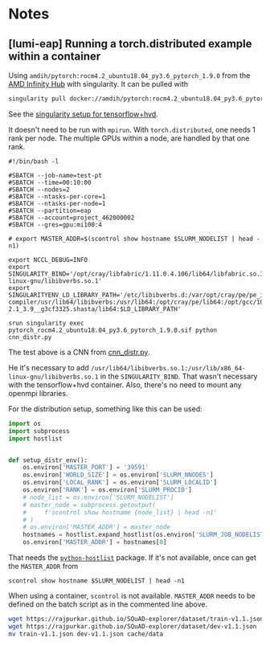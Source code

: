 # Notes

## [lumi-eap] Running a torch.distributed example within a container

Using `amdih/pytorch:rocm4.2_ubuntu18.04_py3.6_pytorch_1.9.0` from the [AMD Infinity Hub](https://www.amd.com/en/technologies/infinity-hub/pytorch)
with singularity. It can be pulled with

```bash
singularity pull docker://amdih/pytorch:rocm4.2_ubuntu18.04_py3.6_pytorch_1.9.0
```

See the [singularity setup for tensorflow+hvd](hvd/README.md).

It doesn't need to be run with `mpirun`.
With `torch.distributed`, one needs 1 rank per node.
The multiple GPUs within a node, are handled by that one rank.
```
#!/bin/bash -l

#SBATCH --job-name=test-pt
#SBATCH --time=00:10:00
#SBATCH --nodes=2
#SBATCH --ntasks-per-core=1
#SBATCH --ntasks-per-node=1
#SBATCH --partition=eap
#SBATCH --account=project_462000002
#SBATCH --gres=gpu:mi100:4

# export MASTER_ADDR=$(scontrol show hostname $SLURM_NODELIST | head -n1)

export NCCL_DEBUG=INFO
export SINGULARITY_BIND='/opt/cray/libfabric/1.11.0.4.106/lib64/libfabric.so.1:/ext_cray/libfabric.so.1,/opt/cray/pe/lib64/libpmi2.so.0:/ext_cray/libpmi2.so.0,/opt/cray/pe/mpich/8.1.8/ofi/gnu/9.1/lib/libmpi_gnu_91.so.12:/ext_cray/libmpi_gnu_91.so.12,/usr/lib64/liblustreapi.so:/ext_cray/liblustreapi.so,/usr/lib64/libatomic.so.1:/usr/lib64/libatomic.so.1,/usr/lib64/libpals.so.0:/usr/lib64/libpals.so.0,/etc/libibverbs.d:/etc/libibverbs.d,/usr/lib64/libibverbs.so.1:/usr/lib/libibverbs.so.1,/var/opt/cray:/var/opt/cray,/appl:/appl,/opt/cray:/opt/cray,/usr/lib64/librdmacm.so.1:/ext_cray/librdmacm.so.1,/lib64/libtinfo.so.6:/ext_cray/libtinfo.so.6,/usr/lib64/libibverbs.so.1:/usr/lib/x86_64-linux-gnu/libibverbs.so.1'
export SINGULARITYENV_LD_LIBRARY_PATH='/etc/libibverbs.d:/var/opt/cray/pe/pe_images/aocc-compiler/usr/lib64/libibverbs:/usr/lib64:/opt/cray/pe/lib64:/opt/gcc/10.2.0/snos/lib64:/ext_cray:/usr/lib64:/opt/cray/pe/lib64:/opt/cray/xpmem/2.2.40-2.1_3.9__g3cf3325.shasta/lib64:$LD_LIBRARY_PATH'

srun singularity exec pytorch_rocm4.2_ubuntu18.04_py3.6_pytorch_1.9.0.sif python cnn_distr.py
```
The test above is a CNN from [cnn_distr.py](https://github.com/eth-cscs/pytorch-training/blob/master/cnn_synthetic_benchmark/cnn_distr.py).

He it's necessary to add `/usr/lib64/libibverbs.so.1:/usr/lib/x86_64-linux-gnu/libibverbs.so.1` in the `SINGULARITY_BIND`. That wasn't
necessary with the tensorflow+hvd container. Also, there's no need to mount any openmpi libraries.

For the distribution setup, something like this can be used:
```python
import os
import subprocess
import hostlist


def setup_distr_env():
    os.environ['MASTER_PORT'] = '39591'
    os.environ['WORLD_SIZE'] = os.environ['SLURM_NNODES']
    os.environ['LOCAL_RANK'] = os.environ['SLURM_LOCALID']
    os.environ['RANK'] = os.environ['SLURM_PROCID']
    # node_list = os.environ['SLURM_NODELIST']
    # master_node = subprocess.getoutput(
    #     f'scontrol show hostname {node_list} | head -n1'
    # )
    # os.environ['MASTER_ADDR'] = master_node
    hostnames = hostlist.expand_hostlist(os.environ['SLURM_JOB_NODELIST'])
    os.environ['MASTER_ADDR'] = hostnames[0]
```
That needs the [`python-hostlist`](https://pypi.org/project/python-hostlist) package.
If it's not available, once can get the `MASTER_ADDR` from
```
scontrol show hostname $SLURM_NODELIST | head -n1
```
When using a container, `scontrol` is not available. `MASTER_ADDR` needs to be defined on the batch script as in
the commented line above.

```bash
wget https://rajpurkar.github.io/SQuAD-explorer/dataset/train-v1.1.json
wget https://rajpurkar.github.io/SQuAD-explorer/dataset/dev-v1.1.json
mv train-v1.1.json dev-v1.1.json cache/data
```
